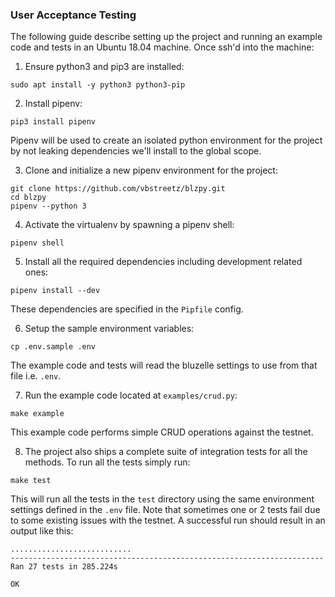 ### User Acceptance Testing

The following guide describe setting up the project and running an example code and tests in an Ubuntu 18.04 machine. Once ssh'd into the machine:

1. Ensure python3 and pip3 are installed:

```
sudo apt install -y python3 python3-pip
```

2. Install pipenv:

```
pip3 install pipenv
```

Pipenv will be used to create an isolated python environment for the project by not leaking dependencies we'll install to the global scope.

3. Clone and initialize a new pipenv environment for the project:

```
git clone https://github.com/vbstreetz/blzpy.git
cd blzpy
pipenv --python 3
```

4. Activate the virtualenv by spawning a pipenv shell:

```
pipenv shell
```

5. Install all the required dependencies including development related ones:

```
pipenv install --dev
```

These dependencies are specified in the `Pipfile` config.

6. Setup the sample environment variables:

```
cp .env.sample .env
```

The example code and tests will read the bluzelle settings to use from that file i.e. `.env`.

7. Run the example code located at `examples/crud.py`:

```
make example
```

This example code performs simple CRUD operations against the testnet.

8. The project also ships a complete suite of integration tests for all the methods. To run all the tests simply run:

```
make test
```

This will run all the tests in the `test` directory using the same environment settings defined in the `.env` file.
Note that sometimes one or 2 tests fail due to some existing issues with the testnet. A successful run should result in an output like this:

```
...........................
----------------------------------------------------------------------
Ran 27 tests in 285.224s

OK
```

